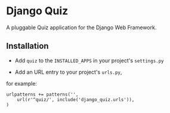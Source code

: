 Django Quiz
===========

A pluggable Quiz application for the Django Web Framework.


Installation
------------

+ Add `quiz` to the `INSTALLED_APPS` in your project's `settings.py`

+ Add an URL entry to your project's `urls.py`, 

for example:

    urlpatterns += patterns('',
        url(r'^quiz/', include('django_quiz.urls')),
    )

